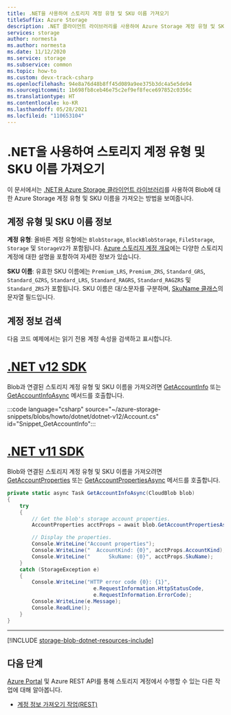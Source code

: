 ```yaml
---
title: .NET을 사용하여 스토리지 계정 유형 및 SKU 이름 가져오기
titleSuffix: Azure Storage
description: .NET 클라이언트 라이브러리를 사용하여 Azure Storage 계정 유형 및 SKU 이름을 가져오는 방법을 알아봅니다.
services: storage
author: normesta
ms.author: normesta
ms.date: 11/12/2020
ms.service: storage
ms.subservice: common
ms.topic: how-to
ms.custom: devx-track-csharp
ms.openlocfilehash: 94e8a76d48b8ff45d089a9ee375b3dc4a5e5de94
ms.sourcegitcommit: 1b698fb8ceb46e75c2ef9ef8fece697852c0356c
ms.translationtype: HT
ms.contentlocale: ko-KR
ms.lasthandoff: 05/28/2021
ms.locfileid: "110653104"
---
```

# <a name="get-storage-account-type-and-sku-name-with-net"></a>.NET을 사용하여 스토리지 계정 유형 및 SKU 이름 가져오기

이 문서에서는 [.NET용 Azure Storage 클라이언트 라이브러리](/dotnet/api/overview/azure/storage)를 사용하여 Blob에 대한 Azure Storage 계정 유형 및 SKU 이름을 가져오는 방법을 보여줍니다.

## <a name="about-account-type-and-sku-name"></a>계정 유형 및 SKU 이름 정보

**계정 유형**: 올바른 계정 유형에는 `BlobStorage`, `BlockBlobStorage`, `FileStorage`, `Storage` 및 `StorageV2`가 포함됩니다. [Azure 스토리지 계정 개요](storage-account-overview.md)에는 다양한 스토리지 계정에 대한 설명을 포함하여 자세한 정보가 있습니다.

**SKU 이름**: 유효한 SKU 이름에는 `Premium_LRS`, `Premium_ZRS`, `Standard_GRS`, `Standard_GZRS`, `Standard_LRS`, `Standard_RAGRS`, `Standard_RAGZRS` 및 `Standard_ZRS`가 포함됩니다. SKU 이름은 대/소문자를 구분하며, [SkuName 클래스](/dotnet/api/microsoft.azure.management.storage.models.skuname)의 문자열 필드입니다.

## <a name="retrieve-account-information"></a>계정 정보 검색

다음 코드 예제에서는 읽기 전용 계정 속성을 검색하고 표시합니다.

# <a name="net-v12-sdk"></a>[.NET v12 SDK](#tab/dotnet)

Blob과 연결된 스토리지 계정 유형 및 SKU 이름을 가져오려면 [GetAccountInfo](/dotnet/api/azure.storage.blobs.blobserviceclient.getaccountinfo) 또는 [GetAccountInfoAsync](/dotnet/api/azure.storage.blobs.blobserviceclient.getaccountinfoasync) 메서드를 호출합니다.

:::code language="csharp" source="~/azure-storage-snippets/blobs/howto/dotnet/dotnet-v12/Account.cs" id="Snippet_GetAccountInfo":::

# <a name="net-v11-sdk"></a>[.NET v11 SDK](#tab/dotnet11)

Blob와 연결된 스토리지 계정 유형 및 SKU 이름을 가져오려면 [GetAccountProperties](/dotnet/api/microsoft.azure.storage.blob.cloudblob.getaccountproperties) 또는 [GetAccountPropertiesAsync](/dotnet/api/microsoft.azure.storage.blob.cloudblob.getaccountpropertiesasync) 메서드를 호출합니다.

```csharp
private static async Task GetAccountInfoAsync(CloudBlob blob)
{
    try
    {
        // Get the blob's storage account properties.
        AccountProperties acctProps = await blob.GetAccountPropertiesAsync();

        // Display the properties.
        Console.WriteLine("Account properties");
        Console.WriteLine("  AccountKind: {0}", acctProps.AccountKind);
        Console.WriteLine("      SkuName: {0}", acctProps.SkuName);
    }
    catch (StorageException e)
    {
        Console.WriteLine("HTTP error code {0}: {1}",
                            e.RequestInformation.HttpStatusCode,
                            e.RequestInformation.ErrorCode);
        Console.WriteLine(e.Message);
        Console.ReadLine();
    }
}
```

---

[!INCLUDE [storage-blob-dotnet-resources-include](../../../includes/storage-blob-dotnet-resources-include.md)]

## <a name="next-steps"></a>다음 단계

[Azure Portal](https://portal.azure.com) 및 Azure REST API를 통해 스토리지 계정에서 수행할 수 있는 다른 작업에 대해 알아봅니다.

- [계정 정보 가져오기 작업(REST)](/rest/api/storageservices/get-account-information)

